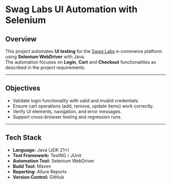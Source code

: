 # Swag Labs UI Automation with Selenium

## Overview
This project automates **UI testing** for the [Swag Labs](https://www.saucedemo.com/) e-commerce platform using **Selenium WebDriver** with Java.  
The automation focuses on **Login**, **Cart** and **Checkout** functionalities as described in the project requirements.

---

## Objectives
- Validate login functionality with valid and invalid credentials.
- Ensure cart operations (add, remove, update items) work correctly.
- Verify UI elements, navigation, and error messages.
- Support cross-browser testing and regression runs.

---

## Tech Stack
- **Language:** Java (JDK 21+)
- **Test Framework:** TestNG / JUnit
- **Automation Tool:** Selenium WebDriver
- **Build Tool:** Maven
- **Reporting:** Allure Reports
- **Version Control:** GitHub
